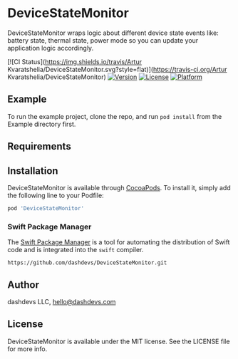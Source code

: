 # DeviceStateMonitor
DeviceStateMonitor wraps logic about different device state events like: battery state, thermal state, power mode so you can update your application logic accordingly.

[![CI Status](https://img.shields.io/travis/Artur Kvaratshelia/DeviceStateMonitor.svg?style=flat)](https://travis-ci.org/Artur Kvaratshelia/DeviceStateMonitor)
[![Version](https://img.shields.io/cocoapods/v/DeviceStateMonitor.svg?style=flat)](https://cocoapods.org/pods/DeviceStateMonitor)
[![License](https://img.shields.io/cocoapods/l/DeviceStateMonitor.svg?style=flat)](https://cocoapods.org/pods/DeviceStateMonitor)
[![Platform](https://img.shields.io/cocoapods/p/DeviceStateMonitor.svg?style=flat)](https://cocoapods.org/pods/DeviceStateMonitor)

## Example

To run the example project, clone the repo, and run `pod install` from the Example directory first.

## Requirements

## Installation

DeviceStateMonitor is available through [CocoaPods](https://cocoapods.org). To install
it, simply add the following line to your Podfile:

```ruby
pod 'DeviceStateMonitor'
```
### Swift Package Manager

The [Swift Package Manager](https://swift.org/package-manager/) is a tool for automating the distribution of Swift code and is integrated into the `swift` compiler.

    https://github.com/dashdevs/DeviceStateMonitor.git

## Author

dashdevs LLC, hello@dashdevs.com

## License

DeviceStateMonitor is available under the MIT license. See the LICENSE file for more info.
